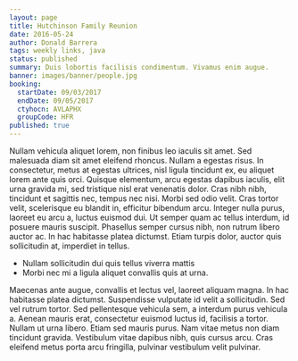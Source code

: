 ```yaml
---
layout: page
title: Hutchinson Family Reunion
date: 2016-05-24
author: Donald Barrera
tags: weekly links, java
status: published
summary: Duis lobortis facilisis condimentum. Vivamus enim augue.
banner: images/banner/people.jpg
booking:
  startDate: 09/03/2017
  endDate: 09/05/2017
  ctyhocn: AVLAPHX
  groupCode: HFR
published: true
---
```

Nullam vehicula aliquet lorem, non finibus leo iaculis sit amet. Sed malesuada diam sit amet eleifend rhoncus. Nullam a egestas risus. In consectetur, metus at egestas ultrices, nisl ligula tincidunt ex, eu aliquet lorem ante quis orci. Quisque elementum, arcu egestas dapibus iaculis, elit urna gravida mi, sed tristique nisl erat venenatis dolor. Cras nibh nibh, tincidunt et sagittis nec, tempus nec nisi. Morbi sed odio velit. Cras tortor velit, scelerisque eu blandit in, efficitur bibendum arcu. Integer nulla purus, laoreet eu arcu a, luctus euismod dui. Ut semper quam ac tellus interdum, id posuere mauris suscipit. Phasellus semper cursus nibh, non rutrum libero auctor ac. In hac habitasse platea dictumst. Etiam turpis dolor, auctor quis sollicitudin at, imperdiet in tellus.

* Nullam sollicitudin dui quis tellus viverra mattis
* Morbi nec mi a ligula aliquet convallis quis at urna.

Maecenas ante augue, convallis et lectus vel, laoreet aliquam magna. In hac habitasse platea dictumst. Suspendisse vulputate id velit a sollicitudin. Sed vel rutrum tortor. Sed pellentesque vehicula sem, a interdum purus vehicula a. Aenean mauris erat, consectetur euismod luctus id, facilisis a tortor. Nullam ut urna libero. Etiam sed mauris purus. Nam vitae metus non diam tincidunt gravida. Vestibulum vitae dapibus nibh, quis cursus arcu. Cras eleifend metus porta arcu fringilla, pulvinar vestibulum velit pulvinar.
